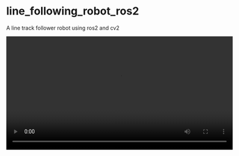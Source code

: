 # line_following_robot_ros2
A line track follower robot using ros2 and cv2

<video src='https://github.com/Isa1asN/line_following_robot_ros2/blob/main/Screencast%20from%2002-09-2024%2001_43_40%20PM.mp4' width='600'/>

Add the model path to env:
- export GAZEBO_MODEL_PATH=/home/esayas/Desktop/line_follower/src/simple_robot_description/models:$GAZEBO_MODEL_PATH

To launch:
- ros2 launch simple_robot_description gazebo.launch.py

To view the camera feed:
- ros2 run image_tools showimage --ros-args --remap image:=/camera1/image_raw

To run the line follower script:
- ros2 run simple_robot_description joint_commander
